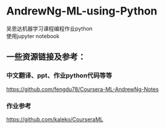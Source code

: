 AndrewNg-ML-using-Python
====
吴恩达机器学习课程编程作业python   
使用jupyter notebook      


一些资源链接及参考：
----
### 中文翻译、ppt、作业python代码等等
https://github.com/fengdu78/Coursera-ML-AndrewNg-Notes
### 作业参考
https://github.com/kaleko/CourseraML

